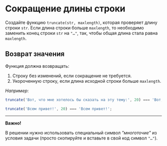 # Сокращение длины строки

Создайте функцию `truncate(str, maxlength)`, которая проверяет длину строки `str`. 
Если длина строки больше `maxlength`, то необходимо заменить конец строки `str` на `"…"`, так, чтобы общая длина стала равна `maxlength`.

## Возврат значения

Функция должна возвращать:

1. Строку без изменений, если сокращение не требуется.
2. Укороченную строку, если длина исходной строки больше `maxlength`.

*Например*:

```js
truncate('Вот, что мне хотелось бы сказать на эту тему:', 20) === 'Вот, что мне хотело…';

truncate('Всем привет!', 20) === 'Всем привет!';
```
***
__Важно!__

В решении нужно использовать специальный символ *"многоточие"* из условия задачи (просто скопируйте и вставьте в свой код символ `"…"`).
